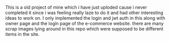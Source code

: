 This is a old project of mine which i have just uploded cause i never completed it since i was feeling really laze to do it and had other interesting ideas to work on.
I only implemented the login and jwt auth in this along with owner page and the login page of the e-commerce website.
there are many scrap images lying around in this repo which were supposed to be different items in the site.
